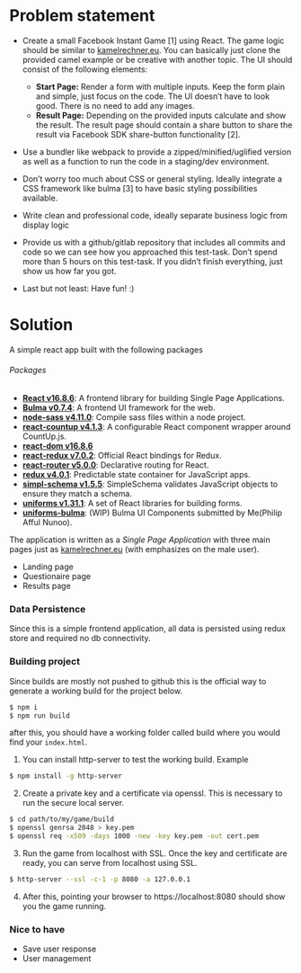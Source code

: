# Problem statement

* Create a small Facebook Instant Game [1] using React. The game logic should be similar to [kamelrechner.eu](http://kamelrechner.eu/en/male). You can basically just clone the provided camel example or be creative with another topic. The UI should consist of the following elements:
    * **Start Page:** Render a form with multiple inputs. Keep the form plain and simple, just focus on the code. The UI doesn’t have to look good. There is no need to add any images.
    * **Result Page:** Depending on the provided inputs calculate and show the result. The result page should contain a share button to share the result via Facebook SDK share-button functionality [2].

* Use a bundler like webpack to provide a zipped/minified/uglified version as well as a function to run the code in a staging/dev environment.
* Don’t worry too much about CSS or general styling. Ideally integrate a CSS framework like bulma [3] to have basic styling possibilities available.
* Write clean and professional code, ideally separate business logic from display logic
* Provide us with a github/gitlab repository that includes all commits and code so we can see how you approached this test-task.
Don’t spend more than 5 hours on this test-task. If you didn’t finish everything, just show us how far you got.
* Last but not least: Have fun! :)

# Solution

A simple react app built with the following packages

###### Packages

* **[React v16.8.6]()**: A frontend library for building Single Page Applications.
* **[Bulma v0.7.4](https://bulma.io/)**: A frontend UI framework for the web.
* **[node-sass v4.11.0]()**: Compile sass files within a node project.
* **[react-countup v4.1.3](https://www.npmjs.com/package/react-countup)**: A configurable React component wrapper around CountUp.js.
* **[react-dom v16.8.6](https://www.npmjs.com/package/react-dom)**
* **[react-redux v7.0.2](https://www.npmjs.com/package/react-redux)**: Official React bindings for Redux.
* **[react-router v5.0.0](https://www.npmjs.com/package/react-router)**: Declarative routing for React.
* **[redux v4.0.1](https://reduxframework.com/)**: Predictable state container for JavaScript apps.
* **[simpl-schema v1.5.5](https://www.npmjs.com/package/simpl-schema)**: SimpleSchema validates JavaScript objects to ensure they match a schema.
* **[uniforms v1.31.1](https://www.npmjs.com/package/uniforms)**: A set of React libraries for building forms.
* **[uniforms-bulma]()**: (WIP) Bulma UI Components submitted by Me(Philip Afful Nunoo).

The application is written as a *Single Page Application* with three main pages just as [kamelrechner.eu](http://kamelrechner.eu) (with emphasizes on the male user).

* Landing page
* Questionaire page
* Results page

### Data Persistence
Since this is a simple frontend application, all data is persisted using redux store and required no db connectivity.

### Building project

Since builds are mostly not pushed to github this is the official way to generate a working build for the project below.

```sh
$ npm i
$ npm run build
```

after this, you should have a working folder called build where you would find your ```index.html```.

1. You can install http-server to test the working build. Example

```sh
$ npm install -g http-server
```

2. Create a private key and a certificate via openssl. This is necessary to run the secure local server.

```sh
$ cd path/to/my/game/build
$ openssl genrsa 2048 > key.pem
$ openssl req -x509 -days 1000 -new -key key.pem -out cert.pem
```

3. Run the game from localhost with SSL. Once the key and certificate are ready, you can serve from localhost using SSL.

```sh
$ http-server --ssl -c-1 -p 8080 -a 127.0.0.1 
```

4. After this, pointing your browser to https://localhost:8080 should show you the game running.




### Nice to have
* Save user response
* User management